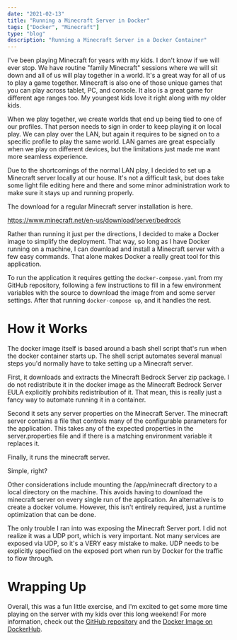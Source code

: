 ```yaml
---
date: "2021-02-13"
title: "Running a Minecraft Server in Docker"
tags: ["Docker", "Minecraft"]
type: "blog"
description: "Running a Minecraft Server in a Docker Container"
---
```


I've been playing Minecraft for years with my kids.
I don't know if we will ever stop.
We have routine "family Minecraft" sessions where we will sit down and all of us will play together in a world.
It's a great way for all of us to play a game together.
Minecraft is also one of those unique games that you can play across tablet, PC, and console.
It also is a great game for different age ranges too.
My youngest kids love it right along with my older kids.

When we play together, we create worlds that end up being tied to one of our profiles.
That person needs to sign in order to keep playing it on local play.
We can play over the LAN, but again it requires to be signed on to a specific profile to play the same world.
LAN games are great especially when we play on different devices, but the limitations just made me want more seamless experience.

Due to the shortcomings of the normal LAN play, I decided to set up a Minecraft server locally at our house.
It's not a difficult task, but does take some light file editing here and there and some minor administration work to make sure it stays up and running properly.

The download for a regular Minecraft server installation is here.

https://www.minecraft.net/en-us/download/server/bedrock

Rather than running it just per the directions, I decided to make a Docker image to simplify the deployment.
That way, so long as I have Docker running on a machine, I can download and install a Minecraft server with a few easy commands.
That alone makes Docker a really great tool for this application.

To run the application it requires getting the ```docker-compose.yaml``` from my GitHub repository, following a few instructions to fill in a few environment variables with the source to download the image from and some server settings.
After that running ```docker-compose up```, and it handles the rest.

# How it Works

The docker image itself is based around a bash shell script that's run when the docker container starts up.
The shell script automates several manual steps you'd normally have to take setting up a Minecraft server.

First, it downloads and extracts the Minecraft Bedrock Server zip package.  I do not redistribute it in the docker image as the Minecraft Bedrock Server EULA explicitly prohibits redistribution of it.  That mean, this is really just a fancy way to automate running it in a container.

Second it sets any server properties on the Minecraft Server.  The minecraft server contains a file that controls many of the configurable parameters for the application.  This takes any of the expected properties in the server.properties file and if there is a matching environment variable it replaces it.

Finally, it runs the minecraft server.

Simple, right?

Other considerations include mounting the /app/minecraft directory to a local directory on the machine.
This avoids having to download the minecraft server on every single run of the application.
An alternative is to create a docker volume.
However, this isn't entirely required, just a runtime optimization that can be done.

The only trouble I ran into was exposing the Minecraft Server port.
I did not realize it was a UDP port, which is very important.
Not many services are exposed via UDP, so it's a VERY easy mistake to make.
UDP needs to be explicitly specified on the exposed port when run by Docker for the traffic to flow through.

# Wrapping Up

Overall, this was a fun little exercise, and I'm excited to get some more time playing on the server with my kids over this long weekend!
For more information, check out the [GitHub repository](https://github.com/jerhon/minecraft-bedrock-server-docker) and the [Docker Image on DockerHub](https://hub.docker.com/repository/docker/jerhon/minecraft-bedrock-server).
